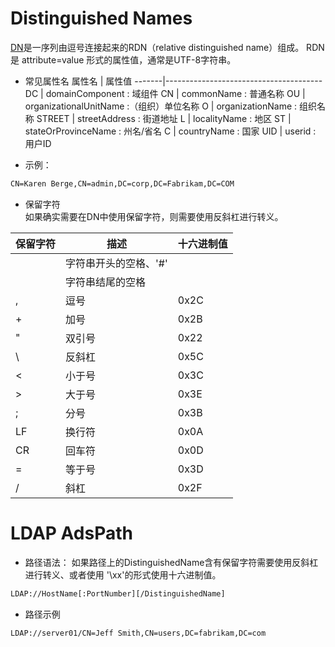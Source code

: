 # Distinguished Names
[DN](http://msdn.microsoft.com/en-us/library/aa366101(v=vs.85).aspx)是一序列由逗号连接起来的RDN（relative distinguished name）组成。
RDN是 attribute=value 形式的属性值，通常是UTF-8字符串。

* 常见属性名
属性名 | 属性值
-------|---------------------------------------
DC     | domainComponent : 域组件
CN     | commonName : 普通名称
OU     | organizationalUnitName :（组织）单位名称
O      | organizationName : 组织名称
STREET | streetAddress : 街道地址
L      | localityName : 地区
ST     | stateOrProvinceName : 州名/省名
C      | countryName : 国家
UID    | userid : 用户ID

* 示例：
```txt
CN=Karen Berge,CN=admin,DC=corp,DC=Fabrikam,DC=COM
```

* 保留字符  
如果确实需要在DN中使用保留字符，则需要使用反斜杠进行转义。

保留字符 | 描述                       | 十六进制值
--------|---------------------------|---------
        | 字符串开头的空格、'#'       | 
        | 字符串结尾的空格            | 
,       | 逗号                       | 0x2C
+       | 加号                       | 0x2B
"       | 双引号                     | 0x22
\       | 反斜杠                     | 0x5C
<       | 小于号                     | 0x3C
>       | 大于号                     | 0x3E
;       | 分号                       | 0x3B
LF      | 换行符                     | 0x0A
CR      | 回车符                     | 0x0D
=       | 等于号                     | 0x3D
/       | 斜杠                       | 0x2F

# LDAP AdsPath
* 路径语法：
如果路径上的DistinguishedName含有保留字符需要使用反斜杠进行转义、或者使用 '\xx'的形式使用十六进制值。

```txt
LDAP://HostName[:PortNumber][/DistinguishedName]
```

* 路径示例
```txt
LDAP://server01/CN=Jeff Smith,CN=users,DC=fabrikam,DC=com
```
 